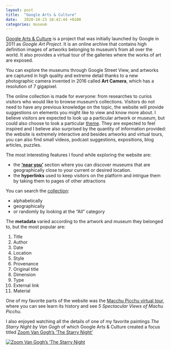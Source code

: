 ```yaml
---
layout: post
title:  "Google Arts & Culture"
date:   2020-10-23 18:42:44 +0100
categories: museum
---
```

[Google Arts & Culture](https://artsandculture.google.com) is a project that was initially launched by Google in 2011 as *Google Art Project*. It is an online archive that contains high definition images of artworks belonging to museum’s from all over the world. It also provides a virtual tour of the galleries where the works of art are exposed. 

You can explore the museums through Google Street View, and artworks are captured in high quality and extreme detail thanks to a new photographic camera invented in 2016 called **Art Camera**, which has a resolution of 7 gigapixel. 

The online collection is made for everyone: from researches to curios visitors who would like to browse museum’s collections. Visitors do not need to have any previous knowledge on the topic, the website will provide suggestions on elements you might like to view and know more about. I believe visitors are expected to look up a particular artwork or museum, but could also choose to look a particular [theme](https://artsandculture.google.com/project). They are expected to feel inspired and I believe also surprised by the quantity of information provided: the website is extremely interactive and besides artworks and virtual tours, you can also find small videos, podcast suggestions, expositions, blog articles, puzzles.

The most interesting features I found while exploring the website are: 
- the **[‘near you’](https://artsandculture.google.com/nearby)** section where you can discover museums that are geographically close to your current or desired location.
- the **hyperlinks** used to keep visitors on the platform and intrigue them by taking them to pages of other attractions

You can search the [collection](https://artsandculture.google.com/partner):

- alphabetically
- geographically
- or randomly by looking at the “All” category

The **metadata** varied according to the artwork and museum they belonged to, but the most popular are:

1. Title
2. Author
3. Date
4. Location
5. Style
6. Provenance
7. Original title
8. Dimension
9. Type
10. External link
11. Material

One of my favorite parts of the website was the [Macchu Picchu virtual tour](https://artsandculture.google.com/story/mAWxq7mCQ7kNKw), where you can see learn its history and see *5 Spectacular Views of Machu Picchu*. 

I also enjoyed watching all the details of one of my favorite paintings *The Starry Night by Van Gogh* of which Google Arts & Culture created a focus titled [Zoom Van Gogh’s ‘The Starry Night’](https://artsandculture.google.com/story/egVRmbCQ5tyrVA) 

[![Zoom Van Gogh’s ‘The Starry Night](/../../myblog/media/starrynight.jpg "Zoom Van Gogh’s ‘The Starry Night")](https://artsandculture.google.com/story/egVRmbCQ5tyrVA)


